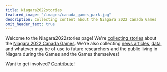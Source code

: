 ```yaml
---
title: Niagara2022stories
featured_image: "/images/canada_games_park.jpg"
description: Collecting content about the Niagara 2022 Canada Games
omit_header_text: true
---
```

Welcome to the Niagara2022stories page!  We're [collecting stories](/contribute) about the [Niagara 2022 Canada Games](https://niagara2022games.ca).  We're also collecting [news articles](/news), [data](/content), and whatever may be of use to future researchers and the public living in Niagara during the Games and the Games themselves!

Want to get involved?  [Contribute](/contribute)!